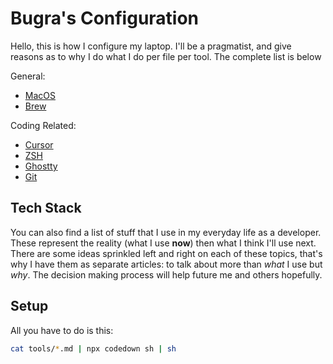 # Bugra's Configuration

Hello, this is how I configure my laptop. I'll be a pragmatist, and
give reasons as to why I do what I do per file per tool. The
complete list is below

General:
- [MacOS](/tools/macos.md)
- [Brew](/tools/brew.md)

Coding Related:
- [Cursor](/tools/cursor.md)
- [ZSH](/tools/zsh.md)
- [Ghostty](/tools/ghostty.md)
- [Git](/tools/git.md)

## Tech Stack

You can also find a list of stuff that I use in my everyday life as a developer.
These represent the reality (what I use __now__) then what I think I'll use next.
There are some ideas sprinkled left and right on each of these topics, that's
why I have them as separate articles: to talk about more than _what_ I use
but _why_. The decision making process will help future me and others hopefully.

## Setup

All you have to do is this:

```sh
cat tools/*.md | npx codedown sh | sh
```
